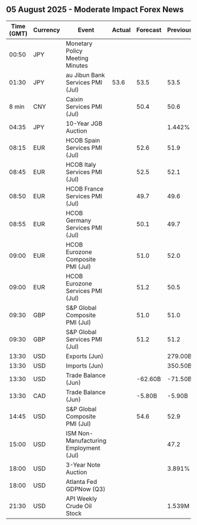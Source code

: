 ## 05 August 2025 - Moderate Impact Forex News

| Time (GMT) | Currency | Event | Actual | Forecast | Previous |
|------|----------|-------|--------|----------|----------|
| 00:50 | JPY | Monetary Policy Meeting Minutes |  |  |  |
| 01:30 | JPY | au Jibun Bank Services PMI (Jul) | 53.6 | 53.5 | 53.5 |
| 8 min | CNY | Caixin Services PMI (Jul) |  | 50.4 | 50.6 |
| 04:35 | JPY | 10-Year JGB Auction |  |  | 1.442% |
| 08:15 | EUR | HCOB Spain Services PMI (Jul) |  | 52.6 | 51.9 |
| 08:45 | EUR | HCOB Italy Services PMI (Jul) |  | 52.5 | 52.1 |
| 08:50 | EUR | HCOB France Services PMI (Jul) |  | 49.7 | 49.6 |
| 08:55 | EUR | HCOB Germany Services PMI (Jul) |  | 50.1 | 49.7 |
| 09:00 | EUR | HCOB Eurozone Composite PMI (Jul) |  | 51.0 | 52.0 |
| 09:00 | EUR | HCOB Eurozone Services PMI (Jul) |  | 51.2 | 50.5 |
| 09:30 | GBP | S&P Global Composite PMI (Jul) |  | 51.0 | 51.0 |
| 09:30 | GBP | S&P Global Services PMI (Jul) |  | 51.2 | 51.2 |
| 13:30 | USD | Exports (Jun) |  |  | 279.00B |
| 13:30 | USD | Imports (Jun) |  |  | 350.50B |
| 13:30 | USD | Trade Balance (Jun) |  | -62.60B | -71.50B |
| 13:30 | CAD | Trade Balance (Jun) |  | -5.80B | -5.90B |
| 14:45 | USD | S&P Global Composite PMI (Jul) |  | 54.6 | 52.9 |
| 15:00 | USD | ISM Non-Manufacturing Employment (Jul) |  |  | 47.2 |
| 18:00 | USD | 3-Year Note Auction |  |  | 3.891% |
| 18:00 | USD | Atlanta Fed GDPNow (Q3) |  |  |  |
| 21:30 | USD | API Weekly Crude Oil Stock |  |  | 1.539M |
